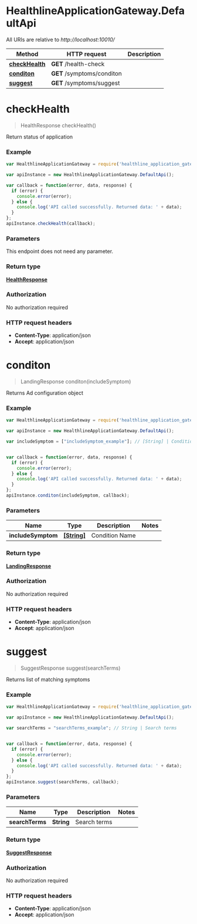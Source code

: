 # HealthlineApplicationGateway.DefaultApi

All URIs are relative to *http://localhost:10010/*

Method | HTTP request | Description
------------- | ------------- | -------------
[**checkHealth**](DefaultApi.md#checkHealth) | **GET** /health-check | 
[**conditon**](DefaultApi.md#conditon) | **GET** /symptoms/conditon | 
[**suggest**](DefaultApi.md#suggest) | **GET** /symptoms/suggest | 


<a name="checkHealth"></a>
# **checkHealth**
> HealthResponse checkHealth()



Return status of application

### Example
```javascript
var HealthlineApplicationGateway = require('healthline_application_gateway');

var apiInstance = new HealthlineApplicationGateway.DefaultApi();

var callback = function(error, data, response) {
  if (error) {
    console.error(error);
  } else {
    console.log('API called successfully. Returned data: ' + data);
  }
};
apiInstance.checkHealth(callback);
```

### Parameters
This endpoint does not need any parameter.

### Return type

[**HealthResponse**](HealthResponse.md)

### Authorization

No authorization required

### HTTP request headers

 - **Content-Type**: application/json
 - **Accept**: application/json

<a name="conditon"></a>
# **conditon**
> LandingResponse conditon(includeSymptom)



Returns Ad configuration object

### Example
```javascript
var HealthlineApplicationGateway = require('healthline_application_gateway');

var apiInstance = new HealthlineApplicationGateway.DefaultApi();

var includeSymptom = ["includeSymptom_example"]; // [String] | Condition Name


var callback = function(error, data, response) {
  if (error) {
    console.error(error);
  } else {
    console.log('API called successfully. Returned data: ' + data);
  }
};
apiInstance.conditon(includeSymptom, callback);
```

### Parameters

Name | Type | Description  | Notes
------------- | ------------- | ------------- | -------------
 **includeSymptom** | [**[String]**](String.md)| Condition Name | 

### Return type

[**LandingResponse**](LandingResponse.md)

### Authorization

No authorization required

### HTTP request headers

 - **Content-Type**: application/json
 - **Accept**: application/json

<a name="suggest"></a>
# **suggest**
> SuggestResponse suggest(searchTerms)



Returns list of matching symptoms

### Example
```javascript
var HealthlineApplicationGateway = require('healthline_application_gateway');

var apiInstance = new HealthlineApplicationGateway.DefaultApi();

var searchTerms = "searchTerms_example"; // String | Search terms


var callback = function(error, data, response) {
  if (error) {
    console.error(error);
  } else {
    console.log('API called successfully. Returned data: ' + data);
  }
};
apiInstance.suggest(searchTerms, callback);
```

### Parameters

Name | Type | Description  | Notes
------------- | ------------- | ------------- | -------------
 **searchTerms** | **String**| Search terms | 

### Return type

[**SuggestResponse**](SuggestResponse.md)

### Authorization

No authorization required

### HTTP request headers

 - **Content-Type**: application/json
 - **Accept**: application/json

